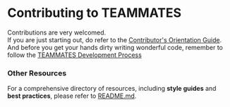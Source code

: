 # Contributing to TEAMMATES
Contributions are very welcomed.  
If you are just starting out, do refer to the [Contributor's Orientation Guide][COG].  
And before you get your hands dirty writing wonderful code, remember to follow the [TEAMMATES Development Process][dev]

[COG]: https://docs.google.com/document/d/1cY9pmEmw4dC6Z4LjN1WUTsynJ0jVPgbWsFhdyBy_wCU/pub?embedded=true
[dev]: /devdocs/process.md

### Other Resources
For a comprehensive directory of resources, including **style guides** and **best practices**, please refer to [README.md][readme].

[readme]: /README.md